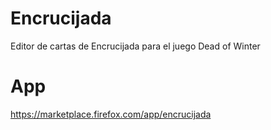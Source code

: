 # Encrucijada
Editor de cartas de Encrucijada para el juego Dead of Winter

# App
https://marketplace.firefox.com/app/encrucijada
